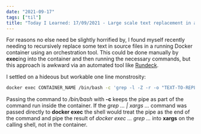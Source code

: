 ```yaml
---
date: "2021-09-17"
tags: ["til"]
title: "Today I Learned: 17/09/2021 - Large scale text replacement in a running Docker container"
---
```


For reasons no else need be slightly horrified by, I found myself recently needing to recursively replace some text in source files in a running Docker container using an orchestration tool. This could be done manually by **exec**ing into the container and then running the necessary commands, but this approach is awkward via an automated tool like [Rundeck](https://www.rundeck.com/). 

I settled on a hideous but workable one line monstrosity:
```bash
docker exec CONTAINER_NAME /bin/bash -c 'grep -l -Z -r -o "TEXT-TO-REPLACE" /base-dir/ | xargs -0 sed -i "s|TEXT-TO-REPLACE|NEW-TEXT|g"';
```

Passing the command to */bin/bash* with **-c** keeps the pipe as part of the command run inside the container. If the *grep ... | xargs ...* command was passed directly to **docker exec** the shell would treat the pipe as the end of the command and pipe the result of *docker exec ... grep ...* into **xargs** on the calling shell, not in the container.
